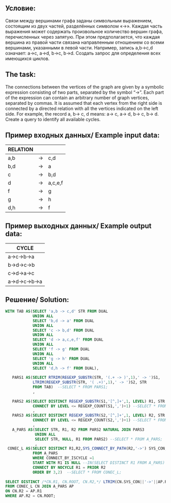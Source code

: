 Условие:
--
Связи между вершинами графа заданы символьным выражением, состоящим из двух частей, разделённых символом «->». Каждая часть выражения может содержать произвольное количество вершин графа, перечисленных через запятую. При этом предполагается, что каждая вершина из правой части связана направленным отношением со всеми вершинами, указанными в левой части. Например, запись a,b->c,d означает: a->c, a->d, b->c, b->d.
Создать запрос для определения всех имеющихся циклов.  

The task:
--
The connections between the vertices of the graph are given by a symbolic expression consisting of two parts, separated by the symbol “->”. Each part of the expression can contain an arbitrary number of graph vertices, separated by commas. It is assumed that each vertex from the right side is connected by a directed relation with all the vertices indicated on the left side. For example, the record a, b-> c, d means: a-> c, a-> d, b-> c, b-> d.
Create a query to identify all available cycles.  

Пример входных данных/ Example input data: 
--
|RELATION |  ||
|----|----|----|
|a,b |->| с,d|
|b,d |->| a|
|c |->| b,d|
|d |-> |a,c,e,f|
|f |->| g|
|g |->| h|
|d,h |->| f|


Пример выходных данных/ Example output data:
--
|CYCLE|
|----|
|a->c->b->a|
|b->d->c->b|
|c->d->a->c|
|a->d->c->b->a|


Решение/ Solution:
--
```SQL
WITH TAB AS(SELECT 'a,b -> c,d' STR FROM DUAL
            UNION ALL 
            SELECT 'b,d -> a' FROM DUAL
            UNION ALL 
            SELECT 'c -> b,d' FROM DUAL
            UNION ALL 
            SELECT 'd -> a,c,e,f' FROM DUAL
            UNION ALL 
            SELECT 'f -> g' FROM DUAL
            UNION ALL 
            SELECT 'g -> h' FROM DUAL
            UNION ALL 
            SELECT 'd,h -> f' FROM DUAL),
 
   PARS1 AS(SELECT RTRIM(REGEXP_SUBSTR(STR, '(.+ -> )',1),' -> ')S1, 
            LTRIM(REGEXP_SUBSTR(STR, '( .+)',1),' -> ')S2, STR
            FROM TAB)  --SELECT * FROM PARS1;
            ,
            
   PARS2 AS(SELECT DISTINCT REGEXP_SUBSTR(S1,'[^,]+',1, LEVEL) R1, STR FROM PARS1
            CONNECT BY LEVEL <= REGEXP_COUNT(S1,',')+1) --SELECT * FROM PARS2;
            ,            
   PARS3 AS(SELECT DISTINCT REGEXP_SUBSTR(S2,'[^,]+',1, LEVEL) R2, STR FROM PARS1
            CONNECT BY LEVEL <= REGEXP_COUNT(S2,',')+1) --SELECT * FROM PARS3;
            ,              
   A_PARS AS(SELECT STR, R1, R2 FROM PARS2 NATURAL JOIN PARS3
             UNION ALL
             SELECT STR, NULL, R1 FROM PARS2) --SELECT * FROM A_PARS;
             ,
 CONEC_L AS(SELECT DISTINCT R1,R2,SYS_CONNECT_BY_PATH(R2,'->') SYS_CON, CONNECT_BY_ROOT(R2) ROOT, CONNECT_BY_ISCYCLE
            FROM A_PARS
            WHERE CONNECT_BY_ISCYCLE =1
            START WITH R1 IS NULL --IN(SELECT DISTINCT R1 FROM A_PARS)
            CONNECT BY NOCYCLE R1 = PRIOR R2
            ORDER BY 3,2)  --SELECT * FROM CONEC_L;
      
SELECT DISTINCT /*CN.R1, CN.ROOT, CN.R2,*/ LTRIM(CN.SYS_CON||'->'||AP.R2,'->') "CYCLE"
FROM CONEC_L CN JOIN A_PARS AP
ON CN.R2 = AP.R1
WHERE AP.R2 = CN.ROOT;
